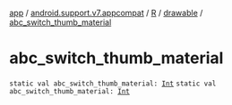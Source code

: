 [app](../../../index.md) / [android.support.v7.appcompat](../../index.md) / [R](../index.md) / [drawable](index.md) / [abc_switch_thumb_material](.)

# abc_switch_thumb_material

`static val abc_switch_thumb_material: `[`Int`](https://kotlinlang.org/api/latest/jvm/stdlib/kotlin/-int/index.html)
`static val abc_switch_thumb_material: `[`Int`](https://kotlinlang.org/api/latest/jvm/stdlib/kotlin/-int/index.html)